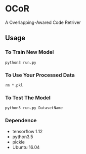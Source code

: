 # OCoR
A Overlapping-Awared Code Retriver
## Usage
### To Train New Model
```
python3 run.py 
```
### To Use Your Processed Data
```
rm *.pkl
```
### To Test The Model
```
python3 run.py DatasetName
```
### Dependence

* tensorflow 1.12
* python3.5
* pickle
* Ubuntu 16.04
